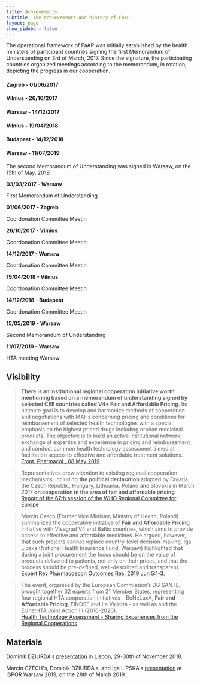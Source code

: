 ```yaml
---
title: Achievements
subtitle: The achievements and history of FaAP
layout: page
show_sidebar: false
---
```


The operational framework of FaAP was initially established by the health ministers of participant countries signing the first Memorandum of Understanding on 3rd of March, 2017. Since the signature, the participating countries organized meetings according to the memorandum, in rotation, depicting the progress in our cooperation.

#### Zagreb - 01/06/2017

#### Vilnius - 26/10/2017

#### Warsaw - 14/12/2017

#### Vilnius - 19/04/2018

#### Budapest - 14/12/2018

#### Warsaw - 11/07/2019

The second Memorandum of Understanding was signed in Warsaw, on the 15th of May, 2019.
              
<div class="timeline">
      <div class="ewrap">
        <div class="event">
          <strong class="date">03/03/2017 - Warsaw</strong>
          <p class="text">
            First Memorandum of Understanding
          </p>
        </div>
      </div>
      <div class="ewrap right">
        <div class="event">
          <strong class="date">01/06/2017 - Zagreb</strong>
          <p class="text">
            Coordonation Committee Meetin
          </p>
        </div>
      </div>
      <div class="ewrap">
        <div class="event">
          <strong class="date">26/10/2017 - Vilnius</strong>
          <p class="text">
            Coordonation Committee Meetin
          </p>
        </div>
      </div>
      <div class="ewrap right">
        <div class="event">
          <strong class="date">14/12/2017 - Warsaw</strong>
          <p class="text">
            Coordonation Committee Meetin
          </p>
        </div>
      </div>
      <div class="ewrap">
        <div class="event">
          <strong class="date">19/04/2018 - Vilnius</strong>
          <p class="text">
            Coordonation Committee Meetin
          </p>
        </div>
      </div>
      <div class="ewrap right">
        <div class="event">
          <strong class="date">14/12/2018 - Budapest</strong>
          <p class="text">
            Coordonation Committee Meetin
          </p>
        </div>
      </div>
      <div class="ewrap">
        <div class="event">
          <strong class="date">15/05/2019 - Warsaw</strong>
          <p class="text">
            Second Memorandum of Understanding
          </p>
        </div>
      </div>
      <div class="ewrap right">
        <div class="event">
          <strong class="date">11/07/2019 - Warsaw</strong>
          <p class="text">
            HTA meeting Warsaw
          </p>
        </div>
      </div>
</div>


## Visibility

> **There is an institutional regional cooperation initiative worth mentioning based on a memorandum of understanding signed by selected CEE countries called V4+ Fair and Affordable Pricing**. Its ultimate goal is to develop and harmonize methods of cooperation and negotiations with MAHs concerning pricing and conditions for reimbursement of selected health technologies with a special emphasis on the highest priced drugs including orphan medicinal products. The objective is to build an active institutional network, exchange of expertise and experience in pricing and reimbursement and conduct common health technology assessment aimed at facilitation access to effective and affordable treatment solutions.
<br>[Front. Pharmacol., 08 May 2019](https://doi.org/10.3389/fphar.2019.00487?target=_blank)

> Representatives drew attention to existing regional cooperation mechanisms, including **the political declaration** adopted by Croatia, the Czech Republic, Hungary, Lithuania, Poland and Slovakia in March 2017 **on cooperation in the area of fair and affordable pricing**
<br>[Report of the 67th session of the WHO Regional Committee for Europe](http://www.euro.who.int/__data/assets/pdf_file/0005/359096/67rp00e_FinalReport_170895.pdf?ua=1)

> Marcin Czech (Former Vice Minister, Ministry of Health, Poland) summarized the cooperative initiative of **Fair and Affordable Pricing** initiative with Visegrad V4 and Baltic countries, which aims to provide access to effective and affordable medicines. He argued, however, that such projects cannot replace country-level decision-making. Iga Lipska (National Health Insurance Fund, Warsaw) highlighted that during a joint procurement the focus should be on the value of products delivered to patients, not only on their prices, and that the process should be pre-defined, well-described and transparent.
<br>[Expert Rev Pharmacoecon Outcomes Res. 2019 Jun 5:1-3.](https://www.tandfonline.com/doi/full/10.1080/14737167.2019.1626720?af=R)

> The event, organised by the European Commission’s DG SANTE, brought together 32 experts from 21 Member States, representing four regional HTA cooperation initiatives – BeNeLuxA, **Fair and Affordable Pricing**, FINOSE and La Valletta - as well as and the EUnetHTA Joint Action III (2016-2020).
<br>[Health Technology Assessment - Sharing Experiences from the Regional Cooperations](https://ec.europa.eu/health/sites/health/files/technology_assessment/docs/2018_regional_hta_reportsum_en.pdf)

## Materials
Dominik DZIURDA's [presentation](http://www.infarmed.pt/documents/15786/2835945/Apresenta%C3%A7%C3%A3oDominik+Dziurda.pdf/d189e40a-1924-4115-9978-b02332d173d5?target=_blank) in Lisbon, 29-30th of November 2018.

Marcin CZECH's, Dominik DZIURDA's, and Iga LIPSKA's [presentation](https://www.ispor.org/docs/default-source/default-document-library/5-328-session4woa.pdf?sfvrsn=237de72a_0) at ISPOR Warsaw 2019, on the 28th of March 2019.
